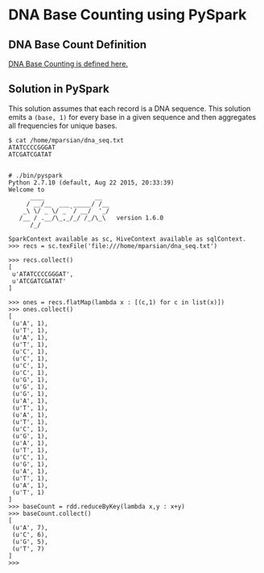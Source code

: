 DNA Base Counting using PySpark
===============================

DNA Base Count Definition
-------------------------
[DNA Base Counting is defined here.](https://www.safaribooksonline.com/library/view/data-algorithms/9781491906170/ch24.html)

Solution in PySpark
-------------------
This solution assumes that each record is a DNA sequence. 
This solution emits a ````(base, 1)```` for every base in 
a given sequence and then aggregates all frequencies for 
unique bases.


````
$ cat /home/mparsian/dna_seq.txt
ATATCCCCGGGAT
ATCGATCGATAT


# ./bin/pyspark
Python 2.7.10 (default, Aug 22 2015, 20:33:39) 
Welcome to
      ____              __
     / __/__  ___ _____/ /__
    _\ \/ _ \/ _ `/ __/  '_/
   /__ / .__/\_,_/_/ /_/\_\   version 1.6.0
      /_/

SparkContext available as sc, HiveContext available as sqlContext.
>>> recs = sc.texFile('file:///home/mparsian/dna_seq.txt')

>>> recs.collect()
[
 u'ATATCCCCGGGAT', 
 u'ATCGATCGATAT'
]

>>> ones = recs.flatMap(lambda x : [(c,1) for c in list(x)])
>>> ones.collect()
[
 (u'A', 1), 
 (u'T', 1), 
 (u'A', 1), 
 (u'T', 1), 
 (u'C', 1), 
 (u'C', 1), 
 (u'C', 1), 
 (u'C', 1), 
 (u'G', 1), 
 (u'G', 1), 
 (u'G', 1), 
 (u'A', 1), 
 (u'T', 1), 
 (u'A', 1), 
 (u'T', 1), 
 (u'C', 1), 
 (u'G', 1), 
 (u'A', 1), 
 (u'T', 1), 
 (u'C', 1), 
 (u'G', 1), 
 (u'A', 1), 
 (u'T', 1), 
 (u'A', 1), 
 (u'T', 1)
]
>>> baseCount = rdd.reduceByKey(lambda x,y : x+y)
>>> baseCount.collect()
[
 (u'A', 7), 
 (u'C', 6), 
 (u'G', 5), 
 (u'T', 7)
]
>>> 
````

	

